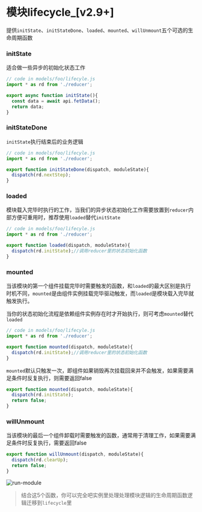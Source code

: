# 模块lifecycle_[v2.9+]
提供`initState`、`initStateDone`、`loaded`、`mounted`、`willUnmount`五个可选的生命周期函数

### initState
适合做一些异步的初始化状态工作
```js
// code in models/foo/lifecyle.js
import * as rd from './reducer';

export async function initState(){
  const data = await api.fetData();
  return data;
}
```

### initStateDone
`initState`执行结束后的业务逻辑
```js
// code in models/foo/lifecyle.js
import * as rd from './reducer';

export function initStateDone(dispatch, moduleState){
  dispatch(rd.nextStep);
}
```

### loaded
模块载入完毕时执行的工作，当我们的异步状态初始化工作需要放置到`reducer`内部方便可重用时，推荐使用`loaded`替代`initState`
```js
// code in models/foo/lifecyle.js
import * as rd from './reducer';

export function loaded(dispatch, moduleState){
  dispatch(rd.initState);//调用reducer里的状态初始化函数
}
```

### mounted
当该模块的第一个组件挂载完毕时需要触发的函数，和`loaded`的最大区别是执行时机不同，`mounted`是由组件实例挂载完毕驱动触发，而`loaded`是模块载入完毕就触发执行。

当你的状态初始化流程是依赖组件实例存在时才开始执行，则可考虑`mounted`替代`loaded`

```js
// code in models/foo/lifecyle.js
import * as rd from './reducer';

export function mounted(dispatch, moduleState){
  dispatch(rd.initState);//调用reducer里的状态初始化函数
}
```

`mounted`默认只触发一次，即组件如果销毁再次挂载回来并不会触发，如果需要满足条件时反复执行，则需要返回false
```js
export function mounted(dispatch, moduleState){
  dispatch(rd.initState);
  return false;
}
```

### willUnmount
当该模块的最后一个组件卸载时需要触发的函数，通常用于清理工作，如果需要满足条件时反复执行，需要返回false
```js
export function willUnmount(dispatch, moduleState){
  dispatch(rd.clearUp);
  return false;
}
```

![run-module](/concent-doc/img/cc-run-module-v1.png)
> 结合这5个函数，你可以完全吧实例里处理处理模块逻辑的生命周期函数逻辑迁移到`lifecycle`里